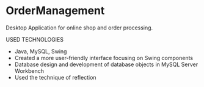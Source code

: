 # OrderManagement
Desktop Application for online shop and order processing.

USED TECHNOLOGIES
- Java, MySQL, Swing
- Created a more user-friendly interface focusing on Swing components
- Database design and development of database objects in MySQL Server Workbench
- Used the technique of reflection
